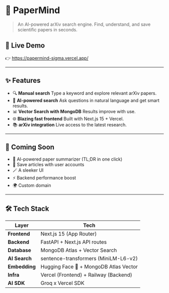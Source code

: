 # 🧠 PaperMind

> An AI-powered arXiv search engine. Find, understand, and save scientific papers in seconds.

## 🔗 Live Demo

👉 https://papermind-sigma.vercel.app/

---

## ✨ Features

- 🔍 **Manual search** Type a keyword and explore relevant arXiv papers.
- 🤖 **AI-powered search** Ask questions in natural language and get smart results.
- 📊 **Vector Search with MongoDB** Results improve with use.
- 🌐 **Blazing fast frontend** Built with Next.js 15 + Vercel.
- 📚 **arXiv integration** Live access to the latest research.

---

## 🚧 Coming Soon

- 🧠 AI-powered paper summarizer (TL;DR in one click)
- 🧾 Save articles with user accounts
- 🪄 A sleeker UI
- ⚡️ Backend performance boost
- 🌍 Custom domain

---

## 🛠 Tech Stack

| Layer        | Tech                                    |
|--------------|------------------------------------------|
| **Frontend** | Next.js 15 (App Router)                  |
| **Backend**  | FastAPI + Next.js API routes             |
| **Database** | MongoDB Atlas + Vector Search            |
| **AI Search**| sentence-transformers (MiniLM-L6-v2)     |
| **Embedding**| Hugging Face 🤗 + MongoDB Atlas Vector   |
| **Infra**    | Vercel (Frontend) + Railway (Backend)    |
| **AI SDK**   | Groq x Vercel SDK                        |

